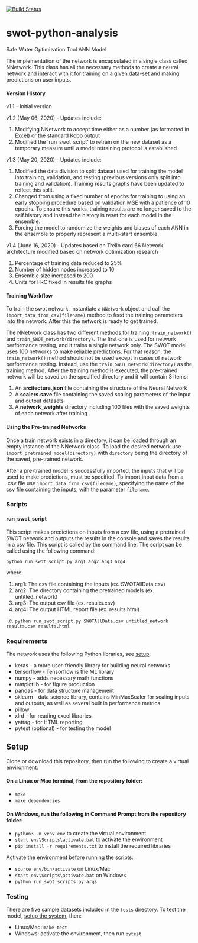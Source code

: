 [![Build Status](https://dev.azure.com/dighr-swot/SWOT/_apis/build/status/dighr.swot-python-analysis?branchName=master)](https://dev.azure.com/dighr-swot/SWOT/_build/latest?definitionId=2&branchName=master)

# swot-python-analysis
Safe Water Optimization Tool ANN Model

The implementation of the network is encapsulated in a single class called
NNetwork. This class has all the necessary methods to create a neural network
and interact with it for training on a given data-set and making predictions 
on user inputs.

#### Version History

v1.1 - Initial version

v1.2 (May 06, 2020) - Updates include:
  1. Modifying NNetwork to accept time either as a number (as formatted in Excel) or the standard Kobo output
  2. Modified the 'run_swot_script' to retrain on the new dataset as a temporary measure until a model retraining protocol is established
  
v1.3 (May 20, 2020) - Updates include:
  1. Modified the data division to split dataset used for training the model into training, validation, and testing (previous versions only split into training and validation). Training results graphs have been updated to reflect this split.
  2. Changed from using a fixed number of epochs for training to using an early stopping procedure based on validation MSE with a patience of 10 epochs. To ensure this works, training results are no longer saved to the self.history and instead the history is reset for each model in the ensemble.
  3. Forcing the model to randomize the weights and biases of each ANN in the ensemble to properly represent a multi-start ensemble.

v1.4 (June 16, 2020) - Updates based on Trello card 66
Network architecture modified based on network optimization research
  1. Percentage of training data reduced to 25%
  2. Number of hidden nodes increased to 10
  3. Ensemble size increased to 200
  4. Units for FRC fixed in results file graphs

#### Training Workflow

To train the swot network, instantiate a `NNetwork` object and call the 
`import_data_from_csv(filename)` method to feed the training parameters
into the network. After this the network is ready to get trained.

The NNetwork class has two different methods for training: `train_network()`
and `train_SWOT_network(directory)`. The first one is used for network performance testing,
and it trains a single network only. The SWOT model uses 100 networks to make 
reliable predictions. For that reason, the `train_network()` method should not be
used except in cases of network performance testing. Instead, use the 
`train_SWOT_network(directory)` as the training method. After the training
method is executed, the pre-trained network will be saved on the specified 
directory and it will contain 3 items:
1. An **arcitecture.json** file containing the structure of the Neural Network
2. A **scalers.save** file containing the saved scaling parameters of the input and output datasets
3. A **network_weights** directory including 100 files with the saved weights of each network after training

#### Using the Pre-trained Networks

Once a train network exists in a directory, it can be loaded through an empty instance of the NNetwork class.
To load the desired network use `import_pretrained_model(directory)` with `directory` being the
directory of the saved, pre-trained network.

After a pre-trained model is successfully imported, the inputs that will be used to make predictions,
must be specified. To import input data from a .csv file use `import_data_from_csv(filename)`, specifying
the name of the csv file containing the inputs, with the parameter `filename`.

### Scripts

#### run_swot_script

This script makes predictions on inputs from a csv file, using a pretrained SWOT network and 
outputs the results in the console and saves the results in a csv file. This script is called by
the command line. The script can be called using the following command:

`python run_swot_script.py arg1 arg2 arg3 arg4`

where:
1. arg1: The csv file containing the inputs (ex. SWOTAllData.csv)
2. arg2: The directory containing the pretrained models (ex. untitled_network)
3. arg3: The output csv file (ex. results.csv)
4. arg4: The output HTML report file (ex. results.html)

i.e. `python run_swot_script.py SWOTAllData.csv untitled_network results.csv results.html`

### Requirements

The network uses the following Python libraries, see [setup](#setup):
- keras - a more user-friendly library for building neural networks
- tensorflow - Tensorflow is the ML library
- numpy - adds necessary math functions
- matplotlib - for figure production
- pandas - for data structure management
- sklearn - data science library, contains MinMaxScaler for scaling inputs and outputs, as well as several built in performance metrics
- pillow
- xlrd - for reading excel libraries
- yattag - for HTML reporting
- pytest (optional) - for testing the model

## Setup

Clone or download this repository, then run the following to create a virtual environment:

#### On a Linux or Mac terminal, from the repository folder:
- `make`
- `make dependencies`

#### On Windows, run the following in Command Prompt from the repository folder:
- `python3 -m venv env` to create the virtual environment
- `start env\Scripts\activate.bat` to activate the environment
- `pip install -r requirements.txt` to install the required libraries

Activate the environment before running the [scripts](#scripts):
- `source env/bin/activate` on Linux/Mac
- `start env\Scripts\activate.bat` on Windows
- `python run_swot_scripts.py args`


### Testing

There are five sample datasets included in the `tests` directory. To test the model, [setup the system](#setup), then:
- Linux/Mac: `make test`
- Windows: activate the environment, then run `pytest`
